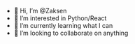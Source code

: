 - 👋 Hi, I’m @Zaksen
- 👀 I’m interested in Python/React
- 🌱 I’m currently learning what I can
- 💞️ I’m looking to collaborate on anything

<!---
Zaksen/Zaksen is a ✨ special ✨ repository because its `README.md` (this file) appears on your GitHub profile.
You can click the Preview link to take a look at your changes.
--->

